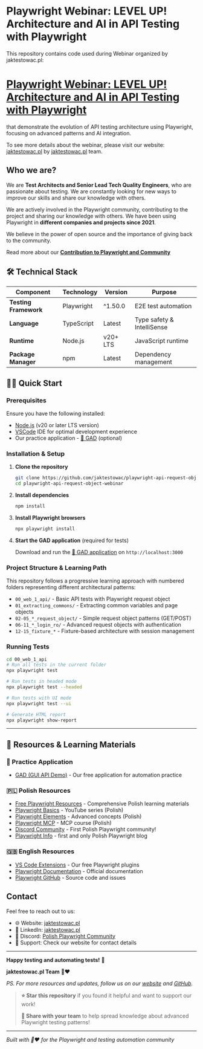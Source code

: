 # Playwright Webinar: LEVEL UP! Architecture and AI in API Testing with Playwright

This repository contains code used during Webinar organized by jaktestowac.pl:
# [Playwright Webinar: LEVEL UP! Architecture and AI in API Testing with Playwright](https://jaktestowac.pl/pwapi/)

that demonstrate the evolution of API testing architecture using Playwright, focusing on advanced patterns and AI integration.

To see more details about the webinar, please visit our website: [jaktestowac.pl](https://jaktestowac.pl/pwapi/)
by [jaktestowac.pl](https://jaktestowac.pl/contribution-playwright/) team.

## Who we are?

We are **Test Architects and Senior Lead Tech Quality Engineers**, who are passionate about testing.
We are constantly looking for new ways to improve our skills and share our knowledge with others.

We are actively involved in the Playwright community, contributing to the project and sharing our knowledge with others. We have been using Playwright in **different companies and projects since 2021**.

We believe in the power of open source and the importance of giving back to the community.

Read more about our **[Contribution to Playwright and Community](https://jaktestowac.pl/contribution-playwright/)**

## 🛠️ Technical Stack

| Component                   | Technology | Version  | Purpose                    |
| --------------------------- | ---------- | -------- | -------------------------- |
| **Testing Framework**       | Playwright | ^1.50.0  | E2E test automation        |
| **Language**                | TypeScript | Latest   | Type safety & IntelliSense |
| **Runtime**                 | Node.js    | v20+ LTS | JavaScript runtime         |
| **Package Manager**         | npm        | Latest   | Dependency management      |

## 🏃‍♂️ Quick Start

### **Prerequisites**

Ensure you have the following installed:

- [Node.js](https://nodejs.org) (v20 or later LTS version)
- [VSCode](https://code.visualstudio.com) IDE for optimal development experience
- Our practice application - [🦎 GAD](https://github.com/jaktestowac/gad-gui-api-demo) (optional)

### **Installation & Setup**

1. **Clone the repository**
   ```bash
   git clone https://github.com/jaktestowac/playwright-api-request-object-webinar.git
   cd playwright-api-request-object-webinar
   ```

2. **Install dependencies**
   ```bash
   npm install
   ```

3. **Install Playwright browsers**
   ```bash
   npx playwright install
   ```

4. **Start the GAD application** (required for tests)
   
   Download and run the [🦎 GAD application](https://github.com/jaktestowac/gad-gui-api-demo) on `http://localhost:3000`
   
### **Project Structure & Learning Path**

This repository follows a progressive learning approach with numbered folders representing different architectural patterns:

- `00_web_1_api/` - Basic API tests with Playwright request object
- `01_extracting_commons/` - Extracting common variables and page objects
- `02-05_*_request_object/` - Simple request object patterns (GET/POST)
- `06-11_*_login_ro/` - Advanced request objects with authentication
- `12-15_fixture_*` - Fixture-based architecture with session management

### **Running Tests**

```bash
cd 00_web_1_api
# Run all tests in the current folder
npx playwright test

# Run tests in headed mode
npx playwright test --headed

# Run tests with UI mode
npx playwright test --ui

# Generate HTML report
npx playwright show-report
```

---

## 📖 Resources & Learning Materials

### **🦎 Practice Application**

- [GAD (GUI API Demo)](https://github.com/jaktestowac/gad-gui-api-demo) - Our free application for automation practice

### **🇵🇱 Polish Resources**

- [Free Playwright Resources](https://jaktestowac.pl/darmowy-playwright/) - Comprehensive Polish learning materials
- [Playwright Basics](https://www.youtube.com/playlist?list=PLfKhn9AcZ-cD2TCB__K7NP5XARaCzZYn7) - YouTube series (Polish)
- [Playwright Elements](https://www.youtube.com/playlist?list=PLfKhn9AcZ-cAcpd-XN4pKeo-l4YK35FDA) - Advanced concepts (Polish)
- [Playwright MCP](https://www.youtube.com/playlist?list=PLfKhn9AcZ-cCqD34AG5YRejujaBqCBgl4) - MCP course (Polish)
- [Discord Community](https://discord.gg/mUAqQ7FUaZ) - First Polish Playwright community!
- [Playwright Info](https://playwright.info/) - first and only Polish Playwright blog

### **🇬🇧 English Resources**

- [VS Code Extensions](https://marketplace.visualstudio.com/publishers/jaktestowac-pl) - Our free Playwright plugins
- [Playwright Documentation](https://playwright.dev/docs/intro) - Official documentation
- [Playwright GitHub](https://github.com/microsoft/playwright) - Source code and issues

## Contact

Feel free to reach out to us:

- 🌐 Website: [jaktestowac.pl](https://jaktestowac.pl)
- 💼 LinkedIn: [jaktestowac.pl](https://www.linkedin.com/company/jaktestowac/)
- 💬 Discord: [Polish Playwright Community](https://discord.gg/mUAqQ7FUaZ)
- 📧 Support: Check our website for contact details

---

**Happy testing and automating tests!** 🚀

**jaktestowac.pl Team** 💚❤️

_PS. For more resources and updates, follow us on our [website](https://jaktestowac.pl) and [GitHub](https://github.com/jaktestowac)._

> **⭐ Star this repository** if you found it helpful and want to support our work!
>
> **🔄 Share with your team** to help spread knowledge about advanced Playwright testing patterns!

---

_Built with 💚❤️ for the Playwright and testing automation community_
